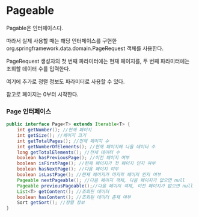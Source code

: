 # Pageable

Pagable은 인터페이스다.

따라서 실제 사용할 때는 해당 인터페이스를 구현한 org.springframework.data.domain.PageRequest 객체를 사용한다.

PageRequest 생성자의 첫 번째 파라미터에는 현재 페이지를, 두 번째 파라미터에는 조회할 데이터 수를 입력한다.

여기에 추가로 정렬 정보도 파라미터로 사용할 수 있다.

참고로 페이지는 0부터 시작한다.

 



### Page 인터페이스

```java
public interface Page<T> extends Iterable<T> {
    int getNumber(); //현재 페이지
    int getSize(); //페이지 크기
    int getTotalPages(); //전체 페이지 수
    int getNumberOfElements(); //현재 페이지에 나올 데이터 수
    long getTotalElements(); //전체 데이터 수
    boolean hasPreviousPage(); //이전 페이지 여부
    boolean isFirstPage(); //현재 페이지가 첫 페이지 인지 여부
    boolean hasNextPage(); //다음 페이지 여부
    boolean isLastPage(); //현재 페이지가 마지막 페이지 인지 여부
    Pageable nextPageable(); //다음 페이지 객체, 다음 페이지가 없으면 null
    Pageable previousPageable();//다음 페이지 객체, 이전 페이지가 없으면 null
    List<T> getContent(); //조회된 데이터
    boolean hasContent(); //조회된 데이터 존재 여부
    Sort getSort(); //정렬 정보
}
```

